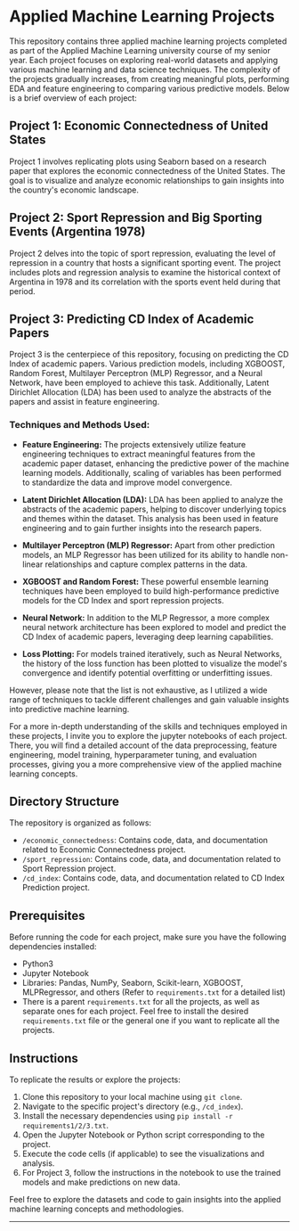 # Applied Machine Learning Projects

This repository contains three applied machine learning projects completed as part of the Applied Machine Learning university course of my senior year. Each project focuses on exploring real-world datasets and applying various machine learning and data science techniques. The complexity of the projects gradually increases, from creating meaningful plots, performing EDA and feature engineering to comparing various predictive models. Below is a brief overview of each project:

## Project 1: Economic Connectedness of United States

Project 1 involves replicating plots using Seaborn based on a research paper that explores the economic connectedness of the United States. The goal is to visualize and analyze economic relationships to gain insights into the country's economic landscape.

## Project 2: Sport Repression and Big Sporting Events (Argentina 1978)

Project 2 delves into the topic of sport repression, evaluating the level of repression in a country that hosts a significant sporting event. The project includes plots and regression analysis to examine the historical context of Argentina in 1978 and its correlation with the sports event held during that period.

## Project 3: Predicting CD Index of Academic Papers

Project 3 is the centerpiece of this repository, focusing on predicting the CD Index of academic papers. Various prediction models, including XGBOOST, Random Forest, Multilayer Perceptron (MLP) Regressor, and a Neural Network, have been employed to achieve this task. Additionally, Latent Dirichlet Allocation (LDA) has been used to analyze the abstracts of the papers and assist in feature engineering.

### Techniques and Methods Used:

- **Feature Engineering:** The projects extensively utilize feature engineering techniques to extract meaningful features from the academic paper dataset, enhancing the predictive power of the machine learning models. Additionally, scaling of variables has been performed to standardize the data and improve model convergence.

- **Latent Dirichlet Allocation (LDA):** LDA has been applied to analyze the abstracts of the academic papers, helping to discover underlying topics and themes within the dataset. This analysis has been used in feature engineering and to gain further insights into the research papers.

- **Multilayer Perceptron (MLP) Regressor:** Apart from other prediction models, an MLP Regressor has been utilized for its ability to handle non-linear relationships and capture complex patterns in the data.

- **XGBOOST and Random Forest:** These powerful ensemble learning techniques have been employed to build high-performance predictive models for the CD Index and sport repression projects.

- **Neural Network:** In addition to the MLP Regressor, a more complex neural network architecture has been explored to model and predict the CD Index of academic papers, leveraging deep learning capabilities.

- **Loss Plotting:** For models trained iteratively, such as Neural Networks, the history of the loss function has been plotted to visualize the model's convergence and identify potential overfitting or underfitting issues.

However, please note that the list is not exhaustive, as I utilized a wide range of techniques to tackle different challenges and gain valuable insights into predictive machine learning.

For a more in-depth understanding of the skills and techniques employed in these projects, I invite you to explore the jupyter notebooks of each project. There, you will find a detailed account of the data preprocessing, feature engineering, model training, hyperparameter tuning, and evaluation processes, giving you a more comprehensive view of the applied machine learning concepts.

## Directory Structure

The repository is organized as follows:

- `/economic_connectedness`: Contains code, data, and documentation related to Economic Connectedness project.
- `/sport_repression`: Contains code, data, and documentation related to Sport Repression project.
- `/cd_index`: Contains code, data, and documentation related to CD Index Prediction project.

## Prerequisites

Before running the code for each project, make sure you have the following dependencies installed:

- Python3
- Jupyter Notebook
- Libraries: Pandas, NumPy, Seaborn, Scikit-learn, XGBOOST, MLPRegressor, and others (Refer to `requirements.txt` for a detailed list)
- There is a parent `requirements.txt` for all the projects, as well as separate ones for each project. Feel free to install the desired `requirements.txt` file or the general one if you want to replicate all the projects.

## Instructions

To replicate the results or explore the projects:

1. Clone this repository to your local machine using `git clone`.
2. Navigate to the specific project's directory (e.g., `/cd_index`).
3. Install the necessary dependencies using `pip install -r requirements1/2/3.txt`.
4. Open the Jupyter Notebook or Python script corresponding to the project.
5. Execute the code cells (if applicable) to see the visualizations and analysis.
6. For Project 3, follow the instructions in the notebook to use the trained models and make predictions on new data.

Feel free to explore the datasets and code to gain insights into the applied machine learning concepts and methodologies.

---
